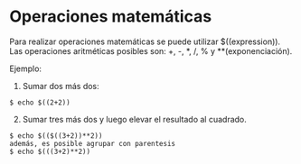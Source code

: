 # Operaciones matemáticas

Para realizar operaciones matemáticas se puede utilizar $((expression)). Las operaciones aritméticas posibles son: +, -, *, /, % y **(exponenciación).

Ejemplo:

1. Sumar dos más dos:
  ```
  $ echo $((2+2))
  ```

2. Sumar tres más dos y luego elevar el resultado al cuadrado.
  ```
  $ echo $(($((3+2))**2))
  además, es posible agrupar con parentesis
  $ echo $(((3+2)**2))
  ```


